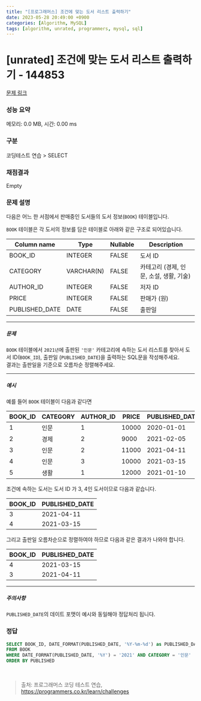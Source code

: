 ```yaml
---
title: "[프로그래머스] 조건에 맞는 도서 리스트 출력하기"
date: 2023-05-28 20:49:00 +0900
categories: [Algorithm, MySQL]
tags: [algorithm, unrated, programmers, mysql, sql]
---
```


# [unrated] 조건에 맞는 도서 리스트 출력하기 - 144853

[문제 링크](https://school.programmers.co.kr/learn/courses/30/lessons/144853)

### 성능 요약

메모리: 0.0 MB, 시간: 0.00 ms

### 구분

코딩테스트 연습 > SELECT

### 채점결과

Empty

### 문제 설명

<p>다음은 어느 한 서점에서 판매중인 도서들의 도서 정보(<code>BOOK</code>) 테이블입니다.</p>

<p><code>BOOK</code> 테이블은 각 도서의 정보를 담은 테이블로 아래와 같은 구조로 되어있습니다.</p>

| Column name     | Type        | Nullable | Description                         |
|-----------------|-------------|----------|-------------------------------------|
| BOOK_ID         | INTEGER     | FALSE    | 도서 ID                              |
| CATEGORY        | VARCHAR(N)  | FALSE    | 카테고리 (경제, 인문, 소설, 생활, 기술) |
| AUTHOR_ID       | INTEGER     | FALSE    | 저자 ID                              |
| PRICE           | INTEGER     | FALSE    | 판매가 (원)                          |
| PUBLISHED_DATE  | DATE        | FALSE    | 출판일                               |

<hr>

<h5>문제</h5>

<p><code>BOOK</code> 테이블에서 <code>2021년</code>에 출판된 <code>'인문'</code> 카테고리에 속하는 도서 리스트를 찾아서 도서 ID(<code>BOOK_ID</code>), 출판일 (<code>PUBLISHED_DATE</code>)을 출력하는 SQL문을 작성해주세요. <br>
결과는 출판일을 기준으로 오름차순 정렬해주세요.</p>

<hr>

<h5>예시</h5>

<p>예를 들어 <code>BOOK</code> 테이블이 다음과 같다면</p>

| BOOK_ID | CATEGORY | AUTHOR_ID | PRICE  | PUBLISHED_DATE |
|---------|----------|-----------|--------|----------------|
| 1       | 인문     | 1         | 10000  | 2020-01-01     |
| 2       | 경제     | 2         | 9000   | 2021-02-05     |
| 3       | 인문     | 2         | 11000  | 2021-04-11     |
| 4       | 인문     | 3         | 10000  | 2021-03-15     |
| 5       | 생활     | 1         | 12000  | 2021-01-10     |

<p>조건에 속하는 도서는 도서 ID 가 3, 4인 도서이므로 다음과 같습니다.</p>

| BOOK_ID | PUBLISHED_DATE |
|---------|----------------|
| 3       | 2021-04-11     |
| 4       | 2021-03-15     |

<p>그리고 출판일 오름차순으로 정렬하여야 하므로 다음과 같은 결과가 나와야 합니다.</p>

| BOOK_ID | PUBLISHED_DATE |
|---------|----------------|
| 4       | 2021-03-15     |
| 3       | 2021-04-11     |

<hr>

<h5>주의사항</h5>

<p><code>PUBLISHED_DATE</code>의 데이트 포맷이 예시와 동일해야 정답처리 됩니다.</p>

### 정답

```sql
SELECT BOOK_ID, DATE_FORMAT(PUBLISHED_DATE, '%Y-%m-%d') as PUBLISHED_DATE
FROM BOOK
WHERE DATE_FORMAT(PUBLISHED_DATE, '%Y') = '2021' AND CATEGORY = '인문'
ORDER BY PUBLISHED
```

<br>

> 출처: 프로그래머스 코딩 테스트 연습, https://programmers.co.kr/learn/challenges
